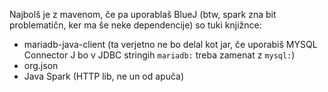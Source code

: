 Najbolš je z mavenom, če pa uporablaš BlueJ (btw, spark zna bit problematičn, ker ma še neke dependencije) so tuki knjižnce:
- mariadb-java-client (ta verjetno ne bo delal kot jar, če uporabiš MYSQL Connector J bo v JDBC stringih `mariadb:` treba zamenat z `mysql:`)
- org.json
- Java Spark (HTTP lib, ne un od apuča)
